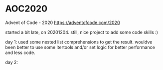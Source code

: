 # AOC2020
Advent of Code - 2020
https://adventofcode.com/2020


started a bit late, on 20201204. still, nice project to add some code skills :) 

day 1:
used some nested list comprehensions to get the result.
wouldve been better to use some itertools and/or set logic for better performance and less code. 

day 2:



